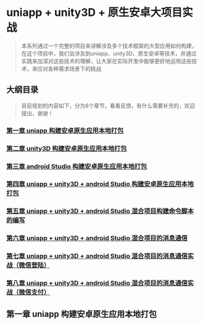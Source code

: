 # uniapp + unity3D + 原生安卓大项目实战

> 本系列通过一个完整的项目来讲解涉及多个技术框架的大型应用如何构建，在这个项目中，我们会涉及到uniapp、unity3D、原生安卓等技术，并通过实践来加深对这些技术的理解，让大家在实际开发中能够更好地运用这些技术，来应对各种需求场景下的挑战

## 大纲目录
> 目前规划的内容如下，分为8个章节，看看反馈，有什么需要补充的，欢迎提出，谢谢！

### [第一章 uniapp 构建安卓原生应用本地打包](./part1.md)

### [第二章 unity3D 构建安卓原生应用本地打包](./part2.md)

### [第三章 android Studio 构建安卓原生应用本地打包](./part3.md)

### [第四章 uniapp + unity3D + android Studio 构建安卓原生应用本地打包](./part4.md)

### [第五章 uniapp + unity3D + android Studio 混合项目构建命令脚本的编写](./part5.md)

### [第六章 uniapp + unity3D + android Studio 混合项目的消息通信](./part6.md)

### [第七章 uniapp + unity3D + android Studio 混合项目的消息通信实战（微信登陆）](./part7.md)

### [第八章 uniapp + unity3D + android Studio 混合项目的消息通信实战（微信支付）](./part7.md) 

## 第一章 uniapp 构建安卓原生应用本地打包

